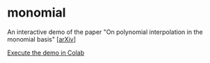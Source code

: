 # monomial
An interactive demo of the paper "On polynomial interpolation in the monomial basis" [[arXiv](https://arxiv.org/abs/2212.10519)]

[Execute the demo in Colab](https://uoft.me/monomial)
